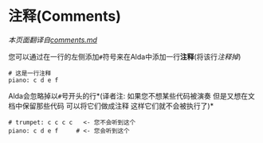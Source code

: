 # 注释(Comments)

*本页面翻译自[comments.md](../comments.md)*

您可以通过在一行的左侧添加`#`符号来在Alda中添加一行**注释**(将该行*注释掉*)

```alda
# 这是一行注释
piano: c d e f
```

Alda会忽略掉以`#`号开头的行*(译者注: 如果您不想某些代码被演奏 但是又想在文档中保留那些代码 可以将它们做成注释 这样它们就不会被执行了)*

```alda
# trumpet: c c c c   <- 您不会听到这个
piano: c d e f     # <- 您会听到这个
```

